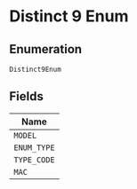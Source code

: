 
# Distinct 9 Enum

## Enumeration

`Distinct9Enum`

## Fields

| Name |
|  --- |
| `MODEL` |
| `ENUM_TYPE` |
| `TYPE_CODE` |
| `MAC` |

